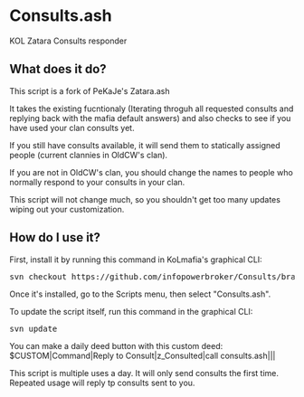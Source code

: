 # Consults.ash
KOL Zatara Consults responder

What does it do?
----------------
This script is a fork of PeKaJe's Zatara.ash

It takes the existing fucntionaly (Iterating throguh all requested consults and replying back with the mafia default answers) and also checks to see if you have used your clan consults yet.

If you still have consults available, it will send them to statically assigned people (current clannies in OldCW's clan).

If you are not in OldCW's clan, you should change the names to people who normally respond to your consults in your clan.

This script will not change much, so you shouldn't get too many updates wiping out your customization.

How do I use it?
----------------
First, install it by running this command in KoLmafia's graphical CLI:

<pre>
svn checkout https://github.com/infopowerbroker/Consults/branches/release/
</pre>

Once it's installed, go to the Scripts menu, then select "Consults.ash". 

To update the script itself, run this command in the graphical CLI:

<pre>
svn update
</pre>

You can make a daily deed button with this custom deed: $CUSTOM|Command|Reply to Consult|z_Consulted|call consults.ash|||

This script is multiple uses a day. It will only send consults the first time. Repeated usage will reply tp consults sent to you.

